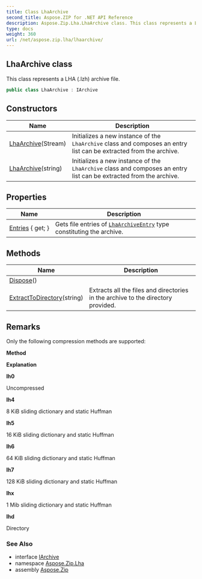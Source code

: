 ```yaml
---
title: Class LhaArchive
second_title: Aspose.ZIP for .NET API Reference
description: Aspose.Zip.Lha.LhaArchive class. This class represents a LHA .lzh archive file
type: docs
weight: 360
url: /net/aspose.zip.lha/lhaarchive/
---
```

## LhaArchive class

This class represents a LHA (.lzh) archive file.

```csharp
public class LhaArchive : IArchive
```

## Constructors

| Name | Description |
| --- | --- |
| [LhaArchive](lhaarchive/#constructor)(Stream) | Initializes a new instance of the `LhaArchive` class and composes an entry list can be extracted from the archive. |
| [LhaArchive](lhaarchive/#constructor_1)(string) | Initializes a new instance of the `LhaArchive` class and composes an entry list can be extracted from the archive. |

## Properties

| Name | Description |
| --- | --- |
| [Entries](../../aspose.zip.lha/lhaarchive/entries/) { get; } | Gets file entries of [`LhaArchiveEntry`](../lhaarchiveentry/) type constituting the archive. |

## Methods

| Name | Description |
| --- | --- |
| [Dispose](../../aspose.zip.lha/lhaarchive/dispose/)() |  |
| [ExtractToDirectory](../../aspose.zip.lha/lhaarchive/extracttodirectory/)(string) | Extracts all the files and directories in the archive to the directory provided. |

## Remarks

Only the following compression methods are supported:

**Method**

**Explanation**

**lh0**

Uncompressed

**lh4**

8 KiB sliding dictionary and static Huffman

**lh5**

16 KiB sliding dictionary and static Huffman

**lh6**

64 KiB sliding dictionary and static Huffman

**lh7**

128 KiB sliding dictionary and static Huffman

**lhx**

1 Mib sliding dictionary and static Huffman

**lhd**

Directory

### See Also

* interface [IArchive](../../aspose.zip/iarchive/)
* namespace [Aspose.Zip.Lha](../../aspose.zip.lha/)
* assembly [Aspose.Zip](../../)


